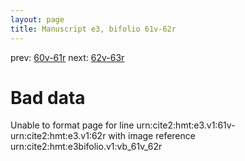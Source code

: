 ```yaml
---
layout: page
title: Manuscript e3, bifolio 61v-62r
---
```


prev: [60v-61r](../60v-61r/) next: [62v-63r](../62v-63r/)

# Bad data

Unable to format page for line urn:cite2:hmt:e3.v1:61v-urn:cite2:hmt:e3.v1:62r with image reference urn:cite2:hmt:e3bifolio.v1:vb_61v_62r
